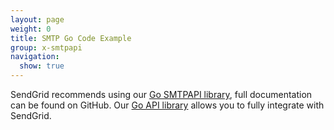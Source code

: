 ```yaml
---
layout: page
weight: 0
title: SMTP Go Code Example
group: x-smtpapi
navigation:
  show: true
---
```



SendGrid recommends using our [Go SMTPAPI library](https://github.com/sendgrid/smtpapi-go), full documentation can be found on GitHub. Our [Go API library](https://github.com/sendgrid/sendgrid-go) allows you to fully integrate with SendGrid.


